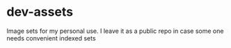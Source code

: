 # dev-assets
Image sets for my personal use. I leave it as a public repo in case some one needs convenient indexed sets
